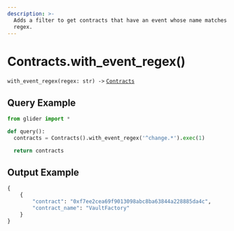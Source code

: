 ```yaml
---
description: >-
  Adds a filter to get contracts that have an event whose name matches the given
  regex.
---
```


# Contracts.with\_event\_regex()

`with_event_regex(regex: str) ->` [`Contracts`](./)

## Query Example

```python
from glider import *

def query():
  contracts = Contracts().with_event_regex('^change.*').exec(1)

  return contracts
```

## Output Example

```python
{
    {
        "contract": "0xf7ee2cea69f9013098abc8ba63844a228885da4c",
        "contract_name": "VaultFactory"
    }
}
```
